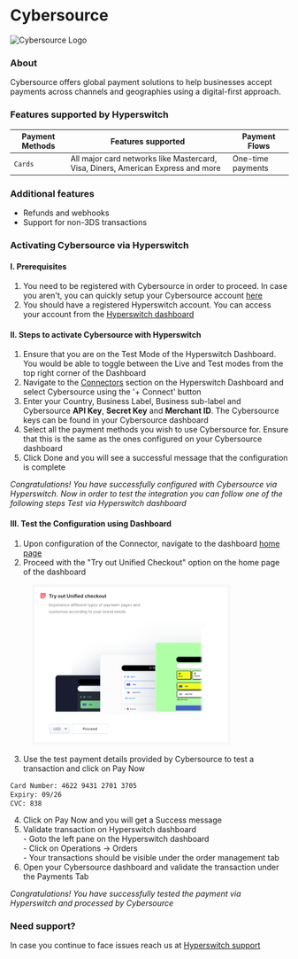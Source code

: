 # Cybersource

![Cybersource Logo](https://hyperswitch.io/icons/homePageIcons/logos/CybersourceLogo.svg)

### About

Cybersource offers global payment solutions to help businesses accept payments across channels and geographies using a digital-first approach.

### Features supported by Hyperswitch

| Payment Methods | Features supported                                                               | Payment Flows     |
| --------------- | -------------------------------------------------------------------------------- | ----------------- |
| `Cards`         | All major card networks like Mastercard, Visa, Diners, American Express and more | One-time payments |

### Additional features

* Refunds and webhooks
* Support for non-3DS transactions

### Activating Cybersource via Hyperswitch

#### I. Prerequisites

1. You need to be registered with Cybersource in order to proceed. In case you aren't, you can quickly setup your Cybersource account [here](https://www.cybersource.com/en-gb.html)
2. You should have a registered Hyperswitch account. You can access your account from the [Hyperswitch dashboard](https://app.hyperswitch.io/register)

#### II. Steps to activate Cybersource with Hyperswitch

1. Ensure that you are on the Test Mode of the Hyperswitch Dashboard. You would be able to toggle between the Live and Test modes from the top right corner of the Dashboard
2. Navigate to the [Connectors](https://app.hyperswitch.io/connectors) section on the Hyperswitch Dashboard and select Cybersource using the '+ Connect' button
3. Enter your Country, Business Label, Business sub-label and Cybersource **API Key**, **Secret Key** and **Merchant ID**. The Cybersource keys can be found in your Cybersource dashboard
4. Select all the payment methods you wish to use Cybersource for. Ensure that this is the same as the ones configured on your Cybersource dashboard
5. Click Done and you will see a successful message that the configuration is complete

_Congratulations! You have successfully configured with Cybersource via Hyperswitch. Now in order to test the integration you can follow one of the following steps Test via Hyperswitch dashboard_

#### III. Test the Configuration using Dashboard

1. Upon configuration of the Connector, navigate to the dashboard [home page](https://app.hyperswitch.io/home)
2. Proceed with the "Try out Unified Checkout" option on the home page of the dashboard

<figure><img src="../../.gitbook/assets/connector_unifiedcheckout.png" alt="" width="358"><figcaption></figcaption></figure>

3. Use the test payment details provided by Cybersource to test a transaction and click on Pay Now

```
Card Number: 4622 9431 2701 3705
Expiry: 09/26
CVC: 838
```

4. Click on Pay Now and you will get a Success message
5. Validate transaction on Hyperswitch dashboard \
   \- Goto the left pane on the Hyperswitch dashboard \
   \- Click on Operations -> Orders \
   \- Your transactions should be visible under the order management tab&#x20;
6. Open your Cybersource dashboard and validate the transaction under the Payments Tab

_Congratulations! You have successfully tested the payment via Hyperswitch and processed by Cybersource_

### Need support?

In case you continue to face issues reach us at [Hyperswitch support](https://hyperswitch.io/docs/support)
